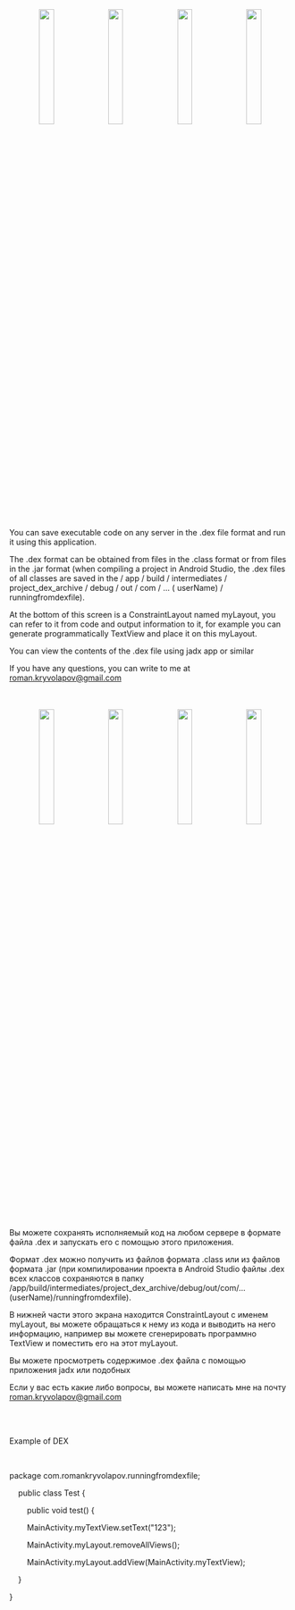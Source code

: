 <div align="center">
<img src="https://raw.githubusercontent.com/RomanKryvolapov/Java-and-Android/master/RunningfromDEXfile%20-%202020%20-%20Android/Screenshot_5.jpg" width="23%" />&nbsp;&nbsp;<img src="https://raw.githubusercontent.com/RomanKryvolapov/Java-and-Android/master/RunningfromDEXfile%20-%202020%20-%20Android/Screenshot_6.jpg" width="23%" />&nbsp;&nbsp;<img src="https://raw.githubusercontent.com/RomanKryvolapov/Java-and-Android/master/RunningfromDEXfile%20-%202020%20-%20Android/Screenshot_7.jpg" width="23%" />&nbsp;&nbsp;<img src="https://raw.githubusercontent.com/RomanKryvolapov/Java-and-Android/master/RunningfromDEXfile%20-%202020%20-%20Android/Screenshot_8.jpg" width="23%" />
</div>
<br>
<p>You can save executable code on any server in the .dex file format and run it using this application. </p>
<p>The .dex format can be obtained from files in the .class format or from files in the .jar format (when compiling a project in Android Studio, the .dex files of all classes are saved in the / app / build / intermediates / project_dex_archive / debug / out / com / ... ( userName) / runningfromdexfile).</p>
<p>At the bottom of this screen is a ConstraintLayout named myLayout, you can refer to it from code and output information to it, for example you can generate programmatically TextView and place it on this myLayout.</p>
<p>You can view the contents of the .dex file using jadx app or similar</p>
<p>If you have any questions, you can write to me at <a href="mailto:roman.kryvolapov@gmail.com">roman.kryvolapov@gmail.com</a></p>

<br>
<br>

<div align="center">
<img src="https://raw.githubusercontent.com/RomanKryvolapov/Java-and-Android/master/RunningfromDEXfile%20-%202020%20-%20Android/Screenshot_1.jpg" width="23%" />&nbsp;&nbsp;<img src="https://raw.githubusercontent.com/RomanKryvolapov/Java-and-Android/master/RunningfromDEXfile%20-%202020%20-%20Android/Screenshot_2.jpg" width="23%" />&nbsp;&nbsp;<img src="https://raw.githubusercontent.com/RomanKryvolapov/Java-and-Android/master/RunningfromDEXfile%20-%202020%20-%20Android/Screenshot_3.jpg" width="23%" />&nbsp;&nbsp;<img src="https://raw.githubusercontent.com/RomanKryvolapov/Java-and-Android/master/RunningfromDEXfile%20-%202020%20-%20Android/Screenshot_4.jpg" width="23%" />
</div>
<br>

<p>Вы можете сохранять исполняемый код на любом сервере в формате файла .dex и запускать его с помощью этого приложения. </p>
<p>Формат .dex  можно получить из файлов формата .class или из файлов формата .jar (при компилировании проекта в Android Studio файлы .dex всех классов сохраняются в папку /app/build/intermediates/project_dex_archive/debug/out/com/...(userName)/runningfromdexfile). </p>
<p>В нижней части этого экрана находится ConstraintLayout с именем myLayout, вы можете обращаться к нему из кода и выводить на него информацию, например вы можете сгенерировать программно TextView и поместить его на этот myLayout. </p>
<p>Вы можете просмотреть содержимое .dex файла с помощью приложения jadx или подобных</p>
<p>Если у вас есть какие либо вопросы, вы можете написать мне на почту <a href="mailto:roman.kryvolapov@gmail.com">roman.kryvolapov@gmail.com</a></p>
<br>
<br>

<p>Example of DEX</p>
<br>
<p>package com.romankryvolapov.runningfromdexfile;</p>
<p>&nbsp;&nbsp;&nbsp;&nbsp;public class Test {</p>
<p>&nbsp;&nbsp;&nbsp;&nbsp;&nbsp;&nbsp;&nbsp;&nbsp;public void test() {</p>
<p>&nbsp;&nbsp;&nbsp;&nbsp;&nbsp;&nbsp;&nbsp;&nbsp;MainActivity.myTextView.setText("123");</p>
<p>&nbsp;&nbsp;&nbsp;&nbsp;&nbsp;&nbsp;&nbsp;&nbsp;MainActivity.myLayout.removeAllViews();</p>
<p>&nbsp;&nbsp;&nbsp;&nbsp;&nbsp;&nbsp;&nbsp;&nbsp;MainActivity.myLayout.addView(MainActivity.myTextView);</p>
<p>&nbsp;&nbsp;&nbsp;&nbsp;}</p>
<p>}</p>




